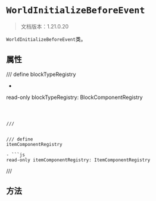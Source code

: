 # `WorldInitializeBeforeEvent`

> 文档版本：1.21.0.20

`WorldInitializeBeforeEvent`类。

## 属性

/// define
blockTypeRegistry

- ```js
read-only blockTypeRegistry: BlockComponentRegistry
```



///


/// define
itemComponentRegistry

- ```js
read-only itemComponentRegistry: ItemComponentRegistry
```



///


## 方法
